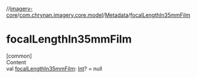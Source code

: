 //[imagery-core](../../../index.md)/[com.chrynan.imagery.core.model](../index.md)/[Metadata](index.md)/[focalLengthIn35mmFilm](focal-length-in35mm-film.md)



# focalLengthIn35mmFilm  
[common]  
Content  
val [focalLengthIn35mmFilm](focal-length-in35mm-film.md): [Int](https://kotlinlang.org/api/latest/jvm/stdlib/kotlin/-int/index.html)? = null  



